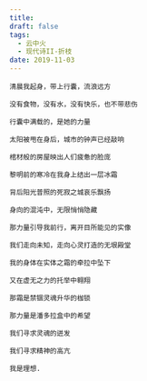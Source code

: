 ```yaml
---
title: 
draft: false
tags:
  - 云中火
  - 现代诗II-折枝
date: 2019-11-03
---
```

	
	清晨我起身，带上行囊，流浪远方
	
	没有食物，没有水，没有快乐，也不带悲伤
	
	行囊中满载的，是她的力量
	
	太阳被甩在身后，城市的钟声已经敲响
	
	棺材般的房屋映出人们疲惫的脸庞
	
	黎明前的寒冷在我身上结出一层冰霜
	
	背后阳光普照的死寂之城哀乐飘扬
	
	身向的混沌中，无限悄悄隐藏
	
	那力量引导我前行，离开目所能见的实像
	
	我们走向未知，走向心灵打造的无垠殿堂
	
	我的身体在实体之霜的牵拉中坠下
	
	又在虚无之力的托举中翱翔
	
	那霜是禁锢灵魂升华的枷锁
	
	那力量是潘多拉盒中的希望
	
	我们寻求灵魂的迸发
	
	我们寻求精神的高亢
	
	我是理想.
	
